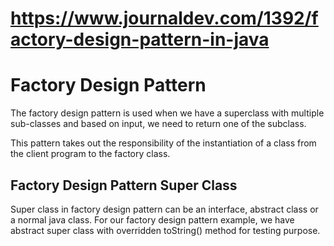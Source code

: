 # https://www.journaldev.com/1392/factory-design-pattern-in-java

# Factory Design Pattern

The factory design pattern is used when we have a superclass with multiple sub-classes and based on input, we need to
return one of the subclass.

This pattern takes out the responsibility of the instantiation of a class from the client program to the factory class.

## Factory Design Pattern Super Class

Super class in factory design pattern can be an interface, abstract class or a normal java class. For our factory design
pattern example, we have abstract super class with overridden toString() method for testing purpose.

